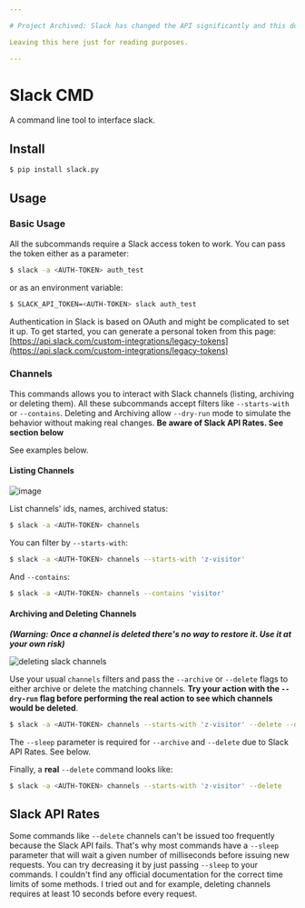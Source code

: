 ```yaml
---

# Project Archived: Slack has changed the API significantly and this doesn't work anymore.

Leaving this here just for reading purposes.

---
```


# Slack CMD

A command line tool to interface slack.

## Install

```bash
$ pip install slack.py
```

## Usage

### Basic Usage

All the subcommands require a Slack access token to work. You can pass the token either as a parameter:

```bash
$ slack -a <AUTH-TOKEN> auth_test
```

or as an environment variable:

```bash
$ SLACK_API_TOKEN=<AUTH-TOKEN> slack auth_test
```

Authentication in Slack is based on OAuth and might be complicated to set it up. To get started, you can generate a personal token from this page: [https://api.slack.com/custom-integrations/legacy-tokens](https://api.slack.com/custom-integrations/legacy-tokens)

### Channels

This commands allows you to interact with Slack channels (listing, archiving or deleting them). All these subcommands accept filters like `--starts-with` or `--contains`. Deleting and Archiving allow `--dry-run` mode to simulate the behavior without making real changes. **Be aware of Slack API Rates. See section below**

See examples below.

#### Listing Channels

![image](https://user-images.githubusercontent.com/872296/31670230-8594d294-b32d-11e7-863f-fe2ba794d04e.png)


List channels' ids, names, archived status:

```bash
$ slack -a <AUTH-TOKEN> channels
```

You can filter by `--starts-with`:

```bash
$ slack -a <AUTH-TOKEN> channels --starts-with 'z-visitor'
```

And `--contains`:

```bash
$ slack -a <AUTH-TOKEN> channels --contains 'visitor'
```

#### Archiving and Deleting Channels
**_(Warning: Once a channel is deleted there's no way to restore it. Use it at your own risk)_**

![deleting slack channels](https://user-images.githubusercontent.com/872296/31670267-98a97722-b32d-11e7-8540-33ad5f741470.png)

Use your usual `channels` filters and pass the `--archive` or `--delete` flags to either archive or delete the matching channels. **Try your action with the `--dry-run` flag before performing the real action to see which channels would be deleted**.

```bash
$ slack -a <AUTH-TOKEN> channels --starts-with 'z-visitor' --delete --dry-run --sleep 0
```

The `--sleep` parameter is required for `--archive` and `--delete` due to Slack API Rates. See below.

Finally, a **real** `--delete` command looks like:

```bash
$ slack -a <AUTH-TOKEN> channels --starts-with 'z-visitor' --delete
```

## Slack API Rates

Some commands like `--delete` channels can't be issued too frequently because the Slack API fails. That's why most commands have a `--sleep` parameter that will wait a given number of milliseconds before issuing new requests. You can try decreasing it by just passing `--sleep` to your commands. I couldn't find any official documentation for the correct time limits of some methods. I tried out and for example, deleting channels requires at least 10 seconds before every request.

